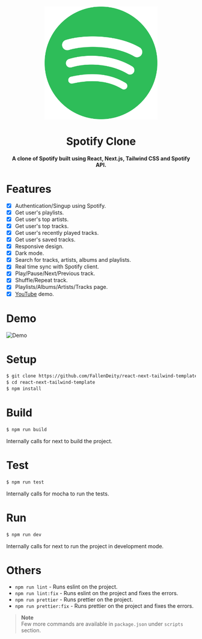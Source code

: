 <p align="center"><img src="./public/logo.png" alt="Logo" width="300" height="300"></p>
<h1 align="center">Spotify Clone</h1>
<h4 align="center">A clone of Spotify built using React, Next.js, Tailwind CSS and Spotify API.</h4>

# Features

- [x] Authentication/Singup using Spotify.
- [x] Get user's playlists.
- [x] Get user's top artists.
- [x] Get user's top tracks.
- [x] Get user's recently played tracks.
- [x] Get user's saved tracks.
- [x] Responsive design.
- [x] Dark mode.
- [x] Search for tracks, artists, albums and playlists.
- [x] Real time sync with Spotify client.
- [x] Play/Pause/Next/Previous track.
- [x] Shuffle/Repeat track.
- [x] Playlists/Albums/Artists/Tracks page.
- [x] [YouTube](https://www.youtube.com/watch?v=tQGSlapQ2dk) demo.

# Demo

![Demo](./public/demo.gif)

# Setup

```bash
$ git clone https://github.com/FallenDeity/react-next-tailwind-template
$ cd react-next-tailwind-template
$ npm install
```

# Build

```bash
$ npm run build
```

Internally calls for next to build the project.

# Test

```bash
$ npm run test
```

Internally calls for mocha to run the tests.

# Run

```bash
$ npm run dev
```

Internally calls for next to run the project in development mode.

# Others

- `npm run lint` - Runs eslint on the project.
- `npm run lint:fix` - Runs eslint on the project and fixes the errors.
- `npm run prettier` - Runs prettier on the project.
- `npm run prettier:fix` - Runs prettier on the project and fixes the errors.

> **Note**  
> Few more commands are available in `package.json` under `scripts` section.
